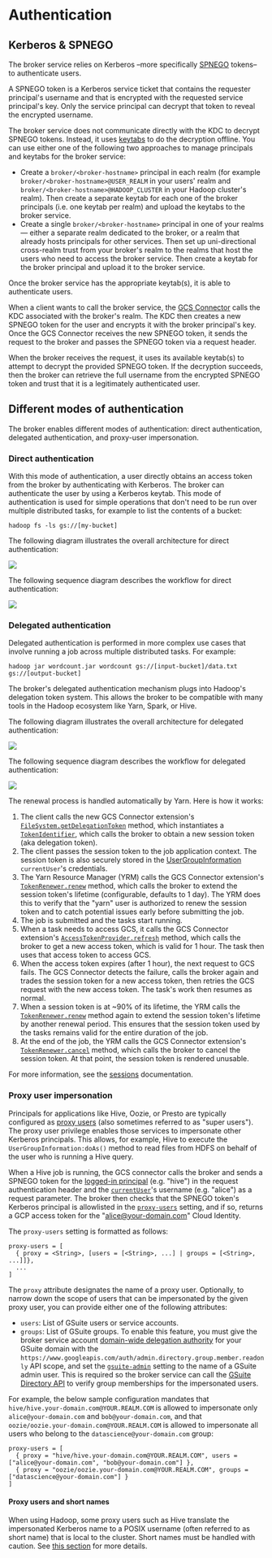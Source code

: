 # Authentication

## Kerberos & SPNEGO

The broker service relies on Kerberos –more specifically [SPNEGO](https://en.wikipedia.org/wiki/SPNEGO) tokens– to
authenticate users.

A SPNEGO token is a Kerberos service ticket that contains the requester principal's username and that is
encrypted with the requested service principal's key. Only the service principal can decrypt that token to
reveal the encrypted username.

The broker service does not communicate directly with the KDC to decrypt SPNEGO tokens. Instead, it uses
[keytabs](https://web.mit.edu/kerberos/krb5-latest/doc/basic/keytab_def.html) to do the decryption offline.
You can use either one of the following two approaches to manage principals and keytabs for the broker service:

-   Create a `broker/<broker-hostname>` principal in each realm (for example `broker/<broker-hostname>@USER_REALM`
    in your users' realm and `broker/<broker-hostname>@HADOOP_CLUSTER` in your Hadoop cluster's realm).
    Then create a separate keytab for each one of the broker principals (i.e. one keytab per realm) and upload the
    keytabs to the broker service.
-   Create a single `broker/<broker-hostname>` principal in one of your realms — either a separate realm dedicated
    to the broker, or a realm that already hosts principals for other services. Then set up uni-directional cross-realm
    trust from your broker's realm to the realms that host the users who need to access the broker service.
    Then create a keytab for the broker principal and upload it to the broker service.

Once the broker service has the appropriate keytab(s), it is able to authenticate users.

When a client wants to call the broker service, the [GCS Connector](https://cloud.google.com/dataproc/docs/concepts/connectors/cloud-storage)
calls the KDC associated with the broker's realm. The KDC then creates a new SPNEGO token for the user and encrypts
it with the broker principal's key. Once the GCS Connector receives the new SPNEGO token, it sends the request to
the broker and passes the SPNEGO token via a request header.

When the broker receives the request, it uses its available keytab(s) to attempt to decrypt the provided SPNEGO token.
If the decryption succeeds, then the broker can retrieve the full username from the encrypted SPNEGO token and
trust that it is a legitimately authenticated user.

## Different modes of authentication

The broker enables different modes of authentication: direct authentication, delegated authentication, and
proxy-user impersonation.

### Direct authentication

With this mode of authentication, a user directly obtains an access token from the broker by authenticating with
Kerberos. The broker can authenticate the user by using a Kerberos keytab. This mode of authentication is used for
simple operations that don't need to be run over multiple distributed tasks, for example to list the contents of a
bucket:

```shell
hadoop fs -ls gs://[my-bucket]
```

The following diagram illustrates the overall architecture for direct authentication:

<img src="../img/direct-auth-architecture.svg">

The following sequence diagram describes the workflow for direct authentication:

<img src="../img/direct-auth-sequence.svg">

### Delegated authentication

Delegated authentication is performed in more complex use cases that involve running a job across multiple distributed
tasks. For example:

```shell
hadoop jar wordcount.jar wordcount gs://[input-bucket]/data.txt gs://[output-bucket]
```

The broker's delegated authentication mechanism plugs into Hadoop's delegation token system. This allows the broker
to be compatible with many tools in the Hadoop ecosystem like Yarn, Spark, or Hive.

The following diagram illustrates the overall architecture for delegated authentication:

<img src="../img/delegated-auth-architecture.svg">

The following sequence diagram describes the workflow for delegated authentication:

<img src="../img/delegated-auth-sequence.svg">

The renewal process is handled automatically by Yarn. Here is how it works:

1.  The client calls the new GCS Connector extension's [`FileSystem.getDelegationToken`](https://github.com/apache/hadoop/blob/601b5038954bd3b44c02e58a2fbaa15082d8b54d/hadoop-common-project/hadoop-common/src/main/java/org/apache/hadoop/fs/FileSystem.java#L485)
    method, which instantiates a [`TokenIdentifier`](https://github.com/apache/hadoop/blob/601b5038954bd3b44c02e58a2fbaa15082d8b54d/hadoop-common-project/hadoop-common/src/main/java/org/apache/hadoop/security/token/TokenIdentifier.java),
    which calls the broker to obtain a new session token (aka delegation token).
2.  The client passes the session token to the job application context. The session token is also
    securely stored in the [UserGroupInformation](https://hadoop.apache.org/docs/current/api/org/apache/hadoop/security/UserGroupInformation.html)
    `currentUser`'s credentials.
3.  The Yarn Resource Manager (YRM) calls the GCS Connector extension's [`TokenRenewer.renew`](https://github.com/apache/hadoop/blob/601b5038954bd3b44c02e58a2fbaa15082d8b54d/hadoop-common-project/hadoop-common/src/main/java/org/apache/hadoop/security/token/TokenRenewer.java#L57)
    method, which calls the broker to extend the session token's lifetime (configurable, defaults to 1 day).
    The YRM does this to verify that the "yarn" user is authorized to renew the session token and to catch
    potential issues early before submitting the job.
4.  The job is submitted and the tasks start running.
5.  When a task needs to access GCS, it calls the GCS Connector extension's [`AccessTokenProvider.refresh`](https://github.com/GoogleCloudPlatform/bigdata-interop/blob/61689bdd4e0dcdc3d2063952202f8f0fd7d39622/util-hadoop/src/main/java/com/google/cloud/hadoop/util/AccessTokenProvider.java#L53)
    method, which calls the broker to get a new access token, which is valid for 1 hour. The task then uses
    that access token to access GCS.
6.  When the access token expires (after 1 hour), the next request to GCS fails. The GCS Connector detects the
    failure, calls the broker again and trades the session token for a new access token, then retries the GCS
    request with the new access token. The task's work then resumes as normal.
7.  When a session token is at ~90% of its lifetime, the YRM calls the [`TokenRenewer.renew`](https://github.com/apache/hadoop/blob/601b5038954bd3b44c02e58a2fbaa15082d8b54d/hadoop-common-project/hadoop-common/src/main/java/org/apache/hadoop/security/token/TokenRenewer.java#L57)
    method again to extend the session token's lifetime by another renewal period. This ensures that the
    session token used by the tasks remains valid for the entire duration of the job.
8.  At the end of the job, the YRM calls the GCS Connector extension's [`TokenRenewer.cancel`](https://github.com/apache/hadoop/blob/601b5038954bd3b44c02e58a2fbaa15082d8b54d/hadoop-common-project/hadoop-common/src/main/java/org/apache/hadoop/security/token/TokenRenewer.java#L66)
    method, which calls the broker to cancel the session token. At that point, the session token
    is rendered unusable.

For more information, see the [sessions](sessions.md) documentation.

### Proxy user impersonation

Principals for applications like Hive, Oozie, or Presto are typically configured as [proxy users](https://hadoop.apache.org/docs/current/hadoop-project-dist/hadoop-common/Superusers.html)
(also sometimes referred to as "super users"). The proxy user privilege enables those services to impersonate other
Kerberos principals. This allows, for example, Hive to execute the `UserGroupInformation:doAs()` method to read files
from HDFS on behalf of the user who is running a Hive query.

When a Hive job is running, the GCS connector calls the broker and sends a SPNEGO token for the
[logged-in principal](https://hadoop.apache.org/docs/current/api/org/apache/hadoop/security/UserGroupInformation.html#getLoginUser())
(e.g. "hive") in the request authentication header and the [`currentUser`](https://hadoop.apache.org/docs/current/api/org/apache/hadoop/security/UserGroupInformation.html#getCurrentUser())'s
username (e.g. "alice") as a request parameter. The broker then checks that the SPNEGO token's Kerberos
principal is allowlisted in the [`proxy-users`](settings.md#proxy-users) setting, and if so, returns a GCP access token
for the "alice@your-domain.com" Cloud Identity.

The `proxy-users` setting is formatted as follows:

```
proxy-users = [
  { proxy = <String>, [users = [<String>, ...] | groups = [<String>, ...]]},
  ...
]
```

The `proxy` attribute designates the name of a proxy user. Optionally, to narrow down the scope of users that can be
impersonated by the given proxy user, you can provide either one of the following attributes:
 
*   `users`: List of GSuite users or service accounts.
*   `groups`: List of GSuite groups. To enable this feature, you must give the broker service account
    [domain-wide delegation authority](https://developers.google.com/admin-sdk/directory/v1/guides/delegation) for your
    GSuite domain with the `https://www.googleapis.com/auth/admin.directory.group.member.readonly` API scope, and set the
    [`gsuite-admin`](settings.md#gsuite-admin) setting to the name of a GSuite admin user. This is required so the
    broker service can call the [GSuite Directory API](https://developers.google.com/admin-sdk/directory) to verify group
    memberships for the impersonated users.

For example, the below sample configuration mandates that `hive/hive.your-domain.com@YOUR.REALM.COM` is allowed to
impersonate only `alice@your-domain.com` and `bob@your-domain.com`, and that `oozie/oozie.your-domain.com@YOUR.REALM.COM`
is allowed to impersonate all users who belong to the `datascience@your-domain.com` group:

```
proxy-users = [
  { proxy = "hive/hive.your-domain.com@YOUR.REALM.COM", users = ["alice@your-domain.com", "bob@your-domain.com"] },
  { proxy = "oozie/oozie.your-domain.com@YOUR.REALM.COM", groups = ["datascience@your-domain.com"] }
]
```

#### Proxy users and short names

When using Hadoop, some proxy users such as Hive translate the impersonated Kerberos name to a POSIX username (often
referred to as short name) that is local to the cluster. Short names must be handled with caution. See
[this section](user-mapping.md#important-warning-about-short-names) for more details.

